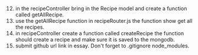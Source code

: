 <!-- 1. spin up a brand new project using express generator called homework-practice-mongodb(express name-of-project --view=ejs).
2. delete public and views folder.
3. npm uninstall ejs. -->
<!-- 4. also delete the lines that tell the application to use the view engine, view and the static file (reference today's project app.js).
5. npm i mongoose.
6. create a new folder called recipe in the routes folder. -->
<!-- 7. inside the recipe folder create a file call recipe.js and make sure you require it in app.js. -->
<!-- 8. inside the recipe folder create controller and model folder. -->
<!-- 9. in the controller folder create a file called recipeController.
10. in the model folder create a filed called Recipe.js. -->
<!-- 11. in Recipe.js create a model with the key RecipeName. -->
12. in the recipeController bring in the Recipe model and create a function called getAllRecipe.
13. use the getAllRecipe function in recipeRouter.js the function show get all the recipes.
14. in recipeController create a function called createRecipe the function should create a recipe and make sure it is saved to the mongodb.
15. submit github url link in essay. Don't forget to .gitignore node_modules.